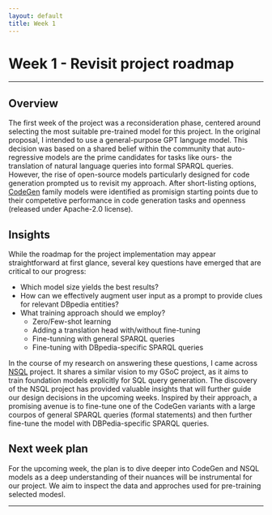 ```yaml
---
layout: default
title: Week 1
---
```


# Week 1 - Revisit project roadmap

---

## Overview
The first week of the project was a reconsideration phase, centered around selecting the most suitable pre-trained model for this project. In the original proposal, I intended to use a general-purpose GPT languge model. This decision was based on a shared belief within the community that auto-regressive models are the prime candidates for tasks like ours- the translation of natural language queries into formal SPARQL queries. However, the rise of open-source models particularly designed for code generation prompted us to revisit my approach. After short-listing options, [CodeGen] family models were identified as promisign starting points due to their competetive performance in code generation tasks and openness (released under Apache-2.0 license). 


## Insights
While the roadmap for the project implementation may appear straightforward at first glance, several key questions have emerged that are critical to our progress:
- Which model size yields the best results?
- How can we effectively augment user input as a prompt to provide clues for relevant DBpedia entities?
- What training approach should we employ?
    - Zero/Few-shot learning
    - Adding a translation head with/without fine-tuning
    - Fine-tunning with general SPARQL queries
    - Fine-tuning with DBpedia-specific SPARQL queries 

In the course of my research on answering these questions, I came across [NSQL] project. It shares a similar vision to my GSoC project, as it aims to train foundation models explicitly for SQL query generation. The discovery of the NSQL project has provided valuable insights that will further guide our design decisions in the upcoming weeks. Inspired by their approach, a promising avenue is to fine-tune one of the CodeGen variants with a large courpos of general SPARQL queries (formal statements) and then further fine-tune the model with DBPedia-specific SPARQL queries. 




## Next week plan
For the upcoming week, the plan is to dive deeper into CodeGen and NSQL models as a deep understanding of their nuances will be instrumental for our project. We aim to inspect the data and approches used for pre-training selected modesl.

----
[CodeGen]: https://huggingface.co/docs/transformers/model_doc/codegen
[NSQL]: https://www.numbersstation.ai/post/introducing-nsql-open-source-sql-copilot-foundation-models

